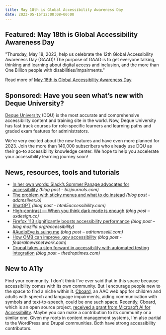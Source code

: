 ```yaml
---
title: May 18th is Global Accessibility Awareness Day
date: 2023-05-15T12:00:08+00:00
---
```


## Featured: May 18th is Global Accessibility Awareness Day

"Thursday, May 18, 2023, help us celebrate the 12th Global Accessibility Awareness Day (GAAD)! The purpose of GAAD is to get everyone talking, thinking and learning about digital access and inclusion, and the more than One Billion people with disabilities/impairments."

Read more of [May 18th is Global Accessibility Awareness Day](https://accessibility.day).

## Sponsored: Have you seen what’s new with Deque University?

[Deque University](https://dequeuniversity.com/) (DQU) is the most accurate and comprehensive accessibility content and training site in the world. Now, Deque University has fast track courses for role-specific learners and learning paths and graded exam features for administrators.

We’re very excited about the new features and have even more planned for 2023. Join the more than 140,000 subscribers who already use DQU as their go-to accessibility knowledge center. We hope to help you accelerate your accessibility learning journey soon!

## News, resources, tools and tutorials

- [In her own words: Slack’s Sommer Panage advocates for accessibility](https://www.bizjournals.com/bizwomen/news/latest-news/2023/05/in-her-own-words-slack-s-sommer-panage.html?page=all) *(blog post - bizjournals.com)*
- [The problem with sticky menus and what to do instead](https://adamsilver.io/blog/the-problem-with-sticky-menus-and-what-to-do-instead/) *(blog post - adamsilver.io)*
- [ShatGPT](https://html5accessibility.com/stuff/2023/05/08/shatgpt/) *(blog post - html5accessibility.com)*
- [High-contrast — When you think dark mode is enough](https://uxdesign.cc/high-contrast-when-you-think-the-dark-mode-is-enough-d190218d4bba) *(blog post – uxdesign.cc)*
- [Firefox 113 significantly boosts accessibility performance](https://blog.mozilla.org/accessibility/firefox-113-accessibility-performance/) *(blog post – blog.mozilla.org/accessibility)*
- [#AudioEye is suing me](https://adrianroselli.com/2023/05/audioeye-is-suing-me.html) *(blog post – adrianroselli.com)*
- [How OMB can improve .gov accessibility](https://federalnewsnetwork.com/commentary/2023/05/how-omb-can-improve-gov-accessibility/) *(blog post - federalnewsnetwork.com)*
- [Drupal takes a step forward in accessibility with automated testing integration](https://thedroptimes.com/30928/drupal-takes-step-forward-in-accessibility-with-automated-testing-integration) *(blog post – thedroptimes.com)*

## New to A11y

Find your community. I don't think I've ever said that in this space because accessibility comes with its own community. But I encourage people new to the space to find a niche within it. [Cboard](https://www.cboard.io), an AAC web app for children and adults with speech and language impairments, aiding communication with symbols and text-to-speech, could be one such space. Recently, Cboard, which is an open source project, [received a grant from Microsoft AI for Accessibility](https://blogs.microsoft.com/accessibility/the-opportunity-for-assistive-technology/). Maybe you can make a contribution to its community or a similar one. Given my roots in content management systems, I'm also partial to the WordPress and Drupal communities. Both have strong accessibility contributors.
